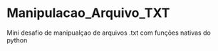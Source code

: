 # Manipulacao_Arquivo_TXT
Mini desafio de manipualçao de arquivos .txt com funções nativas do python

